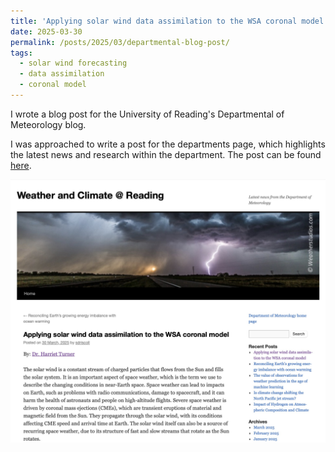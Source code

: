 ```yaml
---
title: 'Applying solar wind data assimilation to the WSA coronal model.'
date: 2025-03-30
permalink: /posts/2025/03/departmental-blog-post/
tags:
  - solar wind forecasting
  - data assimilation
  - coronal model
---
```


I wrote a blog post for the University of Reading's Departmental of Meteorology blog. 

I was approached to write a post for the departments page, which highlights the latest news and research within the department. The post can be found [here](https://blogs.reading.ac.uk/weather-and-climate-at-reading/2025/applying-solar-wind-data-assimilation-to-the-wsa-coronal-model/).

![Blog post screenshot](post_screenshots/Departmental_blog_post.jpg)
